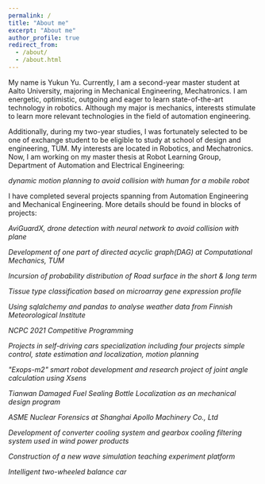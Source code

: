 ```yaml
---
permalink: /
title: "About me"
excerpt: "About me"
author_profile: true
redirect_from:
  - /about/
  - /about.html
---
```


My name is Yukun Yu. Currently, I am a second-year master student at Aalto University, majoring in Mechanical Engineering, Mechatronics. I am energetic, optimistic, outgoing and eager to learn state-of-the-art technology in robotics. Although my major is mechanics, interests stimulate to learn more relevant technologies in the field of automation engineering.

Additionally, during my two-year studies, I was fortunately selected to be one of exchange student to be eligible to study at school of design and engineering, TUM. My interests are located in Robotics, and Mechatronics. Now, I am working on my master thesis at Robot Learning Group, Department of Automation and Electrical Engineering:

*dynamic motion planning to avoid collision with human for a mobile robot*

I have completed several projects spanning from Automation Engineering and Mechanical Engineering. More details should be found in blocks of projects:

*AviGuardX, drone detection with neural network to avoid collision with plane*

*Development of one part of directed acyclic graph(DAG) at Computational Mechanics, TUM*

*Incursion of probability distribution of Road surface in the short & long term*

*Tissue type classification based on microarray gene expression profile*

*Using sqlalchemy and pandas to analyse weather data from Finnish Meteorological Institute*

*NCPC 2021 Competitive Programming*

*Projects in self-driving cars specialization including four projects simple control, state estimation and localization, motion planning*

*"Exops-m2" smart robot development and research project of joint angle calculation using Xsens*

*Tianwan Damaged Fuel Sealing Bottle Localization as an mechanical design program*

*ASME Nuclear Forensics at Shanghai Apollo Machinery Co., Ltd*

*Development of converter cooling system and gearbox cooling filtering system used in wind power products*

*Construction of a new wave simulation teaching experiment platform*

*Intelligent two-wheeled balance car*








